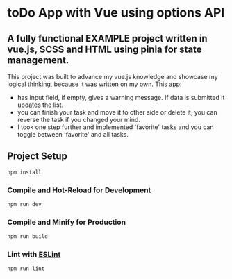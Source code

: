 # toDo App with Vue using options API

## A fully functional EXAMPLE project written in vue.js, SCSS and HTML using pinia for state management.

This project was built to advance my vue.js knowledge and showcase my logical thinking, because it was written on my own. This app:

* has input field, if empty, gives a warning message. If data is submitted it updates the list.
* you can finish your task and move it to other side or delete it, you can reverse the task if you changed your mind.
* I took one step further and implemented 'favorite' tasks and you can toggle between 'favorite' and all tasks.

## Project Setup

```sh
npm install
```

### Compile and Hot-Reload for Development

```sh
npm run dev
```

### Compile and Minify for Production

```sh
npm run build
```

### Lint with [ESLint](https://eslint.org/)

```sh
npm run lint
```
